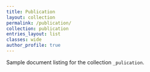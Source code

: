 ```yaml
---
title: Publication
layout: collection
permalink: /publication/
collection: publication
entries_layout: list
classes: wide
author_profile: true 
---
```


Sample document listing for the collection `_pulication`.